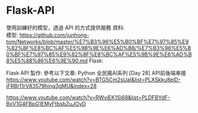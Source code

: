 # Flask-API

使用訓練好的模型，透過 API 的方式提供服務
資料:  
模型:   https://github.com/junhong-tom/Networks/blob/master/%E7%B3%96%E5%B0%BF%E7%97%85%E9%82%8F%E8%BC%AF%E5%9B%9E%E6%AD%B8/%E7%B3%96%E5%B0%BF%E7%97%85%E9%82%8F%E8%BC%AF%E5%9B%9E%E6%AD%B8%E5%88%86%E6%9E%90.md
Flask:

Flask API 製作: 參考以下文章: 
Python 全民瘋AI系列 [Day 28] API前後端串接 https://www.youtube.com/watch?v=BTG5Cm2sUaI&list=PLXSkku8eiD-iFRBr11rV83579hing3gMU&index=28

https://www.youtube.com/watch?v=RWviEK1Si68&list=PLDFBYdF-BxV1G4FBpG1EMyFtbsbZuJOvD




